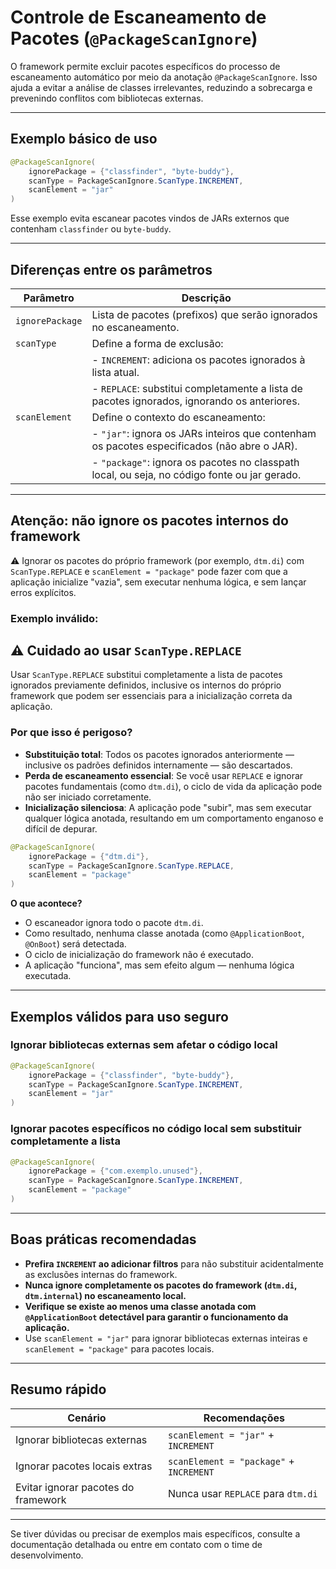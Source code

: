 
# Controle de Escaneamento de Pacotes (`@PackageScanIgnore`)

O framework permite excluir pacotes específicos do processo de escaneamento automático por meio da anotação `@PackageScanIgnore`. Isso ajuda a evitar a análise de classes irrelevantes, reduzindo a sobrecarga e prevenindo conflitos com bibliotecas externas.

---

## Exemplo básico de uso

```java
@PackageScanIgnore(
    ignorePackage = {"classfinder", "byte-buddy"},
    scanType = PackageScanIgnore.ScanType.INCREMENT,
    scanElement = "jar"
)
```
Esse exemplo evita escanear pacotes vindos de JARs externos que contenham `classfinder` ou `byte-buddy`.

---

## Diferenças entre os parâmetros

| Parâmetro        | Descrição                                                                                    |
|------------------|----------------------------------------------------------------------------------------------|
| `ignorePackage`  | Lista de pacotes (prefixos) que serão ignorados no escaneamento.                             |
| `scanType`       | Define a forma de exclusão:                                                                  |
|                  | - `INCREMENT`: adiciona os pacotes ignorados à lista atual.                                  |
|                  | - `REPLACE`: substitui completamente a lista de pacotes ignorados, ignorando os anteriores.  |
| `scanElement`    | Define o contexto do escaneamento:                                                           |
|                  | - `"jar"`: ignora os JARs inteiros que contenham os pacotes especificados (não abre o JAR).  |
|                  | - `"package"`: ignora os pacotes no classpath local, ou seja, no código fonte ou jar gerado. |

---

## Atenção: não ignore os pacotes internos do framework

⚠️ Ignorar os pacotes do próprio framework (por exemplo, `dtm.di`) com `ScanType.REPLACE` e `scanElement = "package"` pode fazer com que a aplicação inicialize "vazia", sem executar nenhuma lógica, e sem lançar erros explícitos.

### Exemplo inválido:

## ⚠️ Cuidado ao usar `ScanType.REPLACE`

Usar `ScanType.REPLACE` substitui completamente a lista de pacotes ignorados previamente definidos, inclusive os internos do próprio framework que podem ser essenciais para a inicialização correta da aplicação.

### Por que isso é perigoso?

- **Substituição total**: Todos os pacotes ignorados anteriormente — inclusive os padrões definidos internamente — são descartados.
- **Perda de escaneamento essencial**: Se você usar `REPLACE` e ignorar pacotes fundamentais (como `dtm.di`), o ciclo de vida da aplicação pode não ser iniciado corretamente.
- **Inicialização silenciosa**: A aplicação pode "subir", mas sem executar qualquer lógica anotada, resultando em um comportamento enganoso e difícil de depurar.


```java
@PackageScanIgnore(
    ignorePackage = {"dtm.di"},
    scanType = PackageScanIgnore.ScanType.REPLACE,
    scanElement = "package"
)
```

**O que acontece?**

- O escaneador ignora todo o pacote `dtm.di`.
- Como resultado, nenhuma classe anotada (como `@ApplicationBoot`, `@OnBoot`) será detectada.
- O ciclo de inicialização do framework não é executado.
- A aplicação "funciona", mas sem efeito algum — nenhuma lógica executada.

---



## Exemplos válidos para uso seguro

### Ignorar bibliotecas externas sem afetar o código local

```java
@PackageScanIgnore(
    ignorePackage = {"classfinder", "byte-buddy"},
    scanType = PackageScanIgnore.ScanType.INCREMENT,
    scanElement = "jar"
)
```

### Ignorar pacotes específicos no código local sem substituir completamente a lista

```java
@PackageScanIgnore(
    ignorePackage = {"com.exemplo.unused"},
    scanType = PackageScanIgnore.ScanType.INCREMENT,
    scanElement = "package"
)
```

---

## Boas práticas recomendadas

- **Prefira `INCREMENT` ao adicionar filtros** para não substituir acidentalmente as exclusões internas do framework.
- **Nunca ignore completamente os pacotes do framework (`dtm.di`, `dtm.internal`) no escaneamento local.**
- **Verifique se existe ao menos uma classe anotada com `@ApplicationBoot` detectável para garantir o funcionamento da aplicação.**
- Use `scanElement = "jar"` para ignorar bibliotecas externas inteiras e `scanElement = "package"` para pacotes locais.

---

## Resumo rápido

| Cenário                            | Recomendações                             |
|----------------------------------|-----------------------------------------|
| Ignorar bibliotecas externas      | `scanElement = "jar"` + `INCREMENT`     |
| Ignorar pacotes locais extras     | `scanElement = "package"` + `INCREMENT`|
| Evitar ignorar pacotes do framework | Nunca usar `REPLACE` para `dtm.di`     |

---

Se tiver dúvidas ou precisar de exemplos mais específicos, consulte a documentação detalhada ou entre em contato com o time de desenvolvimento.

